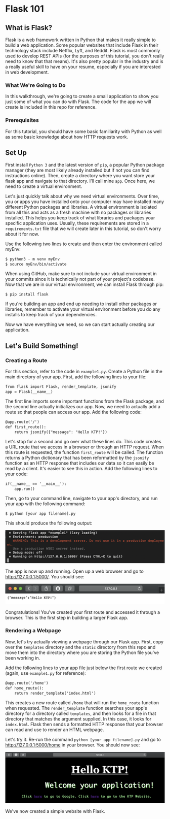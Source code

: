 # Flask 101

## What is Flask?

Flask is a web framework written in Python that makes it really simple to build a web application. Some popular websites that include Flask in their technology stack include Netflix, Lyft, and Reddit. Flask is most commonly used to develop REST APIs (for the purposes of this tutorial, you don't really need to know that that means). It's also pretty popular in the industry and is a really useful skill to have on your resume, especially if you are interested in web development.

### What We're Going to Do

In this walkthrough, we're going to create a small application to show you just some of what you can do with Flask. The code for the app we will create is included in this repo for reference.

### Prerequisites

For this tutorial, you should have some basic familiarity with Python as well as some basic knowledge about how HTTP requests work.

## Set Up

First install `Python 3` and the latest version of `pip`, a popular Python package manager (they are most likely already installed but if not you can find instructions online). Then, create a directory where you want store your flask app and navigate to that directory. I'll call mine `app`. Once here, we need to create a virtual environment.

Let's just quickly talk about why we need virtual environments. Over time, you or apps you have installed onto your computer may have installed many different Python packages and libraries. A virtual environment is isolated from all this and acts as a fresh machine with no packages or libraries installed. This helps you keep track of what libraries and packages your specific application uses. Usually, these requirements are stored in a `requirements.txt` file that we will create later in this tutorial, so don't worry about it for now.

Use the following two lines to create and then enter the environment called myEnv:

```
$ python3 - m venv myEnv
$ source myEnv/bin/activate
```

When using GitHub, make sure to not include your virtual environment in your commits since it is technically not part of your project's codebase. Now that we are in our virtual environment, we can install Flask through pip:

```
$ pip install flask
```

If you're building an app and end up needing to install other packages or libraries, remember to activate your virtual environment before you do any installs to keep track of your dependencies.

Now we have everything we need, so we can start actually creating our application.

## Let's Build Something!

### Creating a Route

For this section, refer to the code in `example1.py`. Create a Python file in the main directory of your app. First, add the following lines to your file:

```
from flask import Flask, render_template, jsonify
app = Flask(__name__)
```

The first line imports some important functions from the Flask package, and the second line actually initializes our app. Now, we need to actually add a route so that people can access our app. Add the following code:

```
@app.route('/')
def first_route():
    return jsonify({"message": "Hello KTP!"})
```

Let's stop for a second and go over what these lines do. This code creates a URL route that we access in a browser or through an HTTP request. When this route is requested, the function `first_route` will be called. The function returns a Python dictionary that has been reformatted by the `jsonify` function as an HTTP response that includes our data so it can easily be read by a client. It's easier to see this in action. Add the following lines to your code:

```
if(__name__ == '__main__'):
    app.run()
```

Then, go to your command line, navigate to your app's directory, and run your app with the following command:

```
$ python [your app filename].py
```

This should produce the following output:

![](running.png)

The app is now up and running. Open up a web browser and go to http://127.0.0.1:5000/. You should see:

![](browser.png)

Congratulations! You've created your first route and accessed it through a browser. This is the first step in building a larger Flask app.

### Rendering a Webpage

Now, let's try actually viewing a webpage through our Flask app. First, copy over the `templates` directory and the `static` directory from this repo and move them into the directory where you are storing the Python file you've been working in.

Add the following lines to your app file just below the first route we created (again, use `example1.py` for reference):

```
@app.route('/home')
def home_route():
    return render_template('index.html')
```

This creates a new route called `/home` that will run the `home_route` function when requested. The `render_template` function searches your app's directory for a directory called `templates`, and then looks for a file in that directory that matches the argument supplied. In this case, it looks for `index.html`. Flask then sends a formatted HTTP response that your browser can read and use to render an HTML webpage.

Let's try it. Re-run the command `python [your app filename].py` and go to http://127.0.0.1:5000/home in your browser. You should now see:

![](website.png)

We've now created a simple website with Flask.
